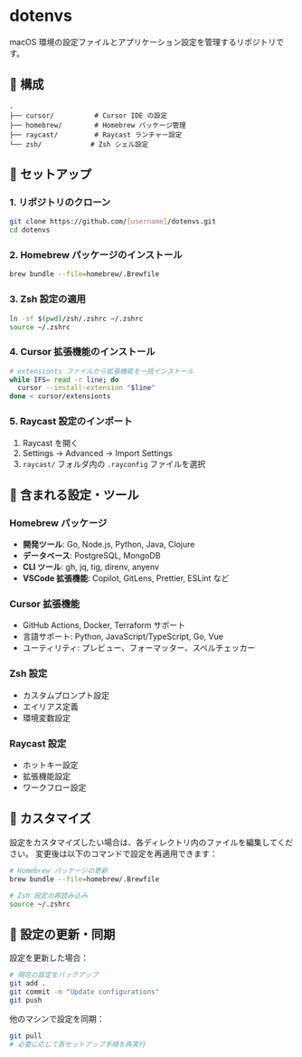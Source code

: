# dotenvs

macOS 環境の設定ファイルとアプリケーション設定を管理するリポジトリです。

## 📁 構成

```
.
├── cursor/          # Cursor IDE の設定
├── homebrew/        # Homebrew パッケージ管理
├── raycast/         # Raycast ランチャー設定
└── zsh/            # Zsh シェル設定
```

## 🚀 セットアップ

### 1. リポジトリのクローン

```bash
git clone https://github.com/[username]/dotenvs.git
cd dotenvs
```

### 2. Homebrew パッケージのインストール

```bash
brew bundle --file=homebrew/.Brewfile
```

### 3. Zsh 設定の適用

```bash
ln -sf $(pwd)/zsh/.zshrc ~/.zshrc
source ~/.zshrc
```

### 4. Cursor 拡張機能のインストール

```bash
# extensionts ファイルから拡張機能を一括インストール
while IFS= read -r line; do
  cursor --install-extension "$line"
done < cursor/extensionts
```

### 5. Raycast 設定のインポート

1. Raycast を開く
2. Settings → Advanced → Import Settings
3. `raycast/` フォルダ内の `.rayconfig` ファイルを選択

## 🔧 含まれる設定・ツール

### Homebrew パッケージ

- **開発ツール**: Go, Node.js, Python, Java, Clojure
- **データベース**: PostgreSQL, MongoDB
- **CLI ツール**: gh, jq, tig, direnv, anyenv
- **VSCode 拡張機能**: Copilot, GitLens, Prettier, ESLint など

### Cursor 拡張機能

- GitHub Actions, Docker, Terraform サポート
- 言語サポート: Python, JavaScript/TypeScript, Go, Vue
- ユーティリティ: プレビュー、フォーマッター、スペルチェッカー

### Zsh 設定

- カスタムプロンプト設定
- エイリアス定義
- 環境変数設定

### Raycast 設定

- ホットキー設定
- 拡張機能設定
- ワークフロー設定

## 📝 カスタマイズ

設定をカスタマイズしたい場合は、各ディレクトリ内のファイルを編集してください。
変更後は以下のコマンドで設定を再適用できます：

```bash
# Homebrew パッケージの更新
brew bundle --file=homebrew/.Brewfile

# Zsh 設定の再読み込み
source ~/.zshrc
```

## 🔄 設定の更新・同期

設定を更新した場合：

```bash
# 現在の設定をバックアップ
git add .
git commit -m "Update configurations"
git push
```

他のマシンで設定を同期：

```bash
git pull
# 必要に応じて各セットアップ手順を再実行
```
